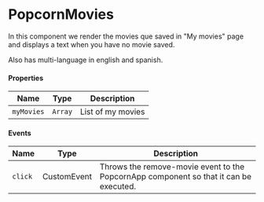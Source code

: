# PopcornMovies

In this component we render the movies que saved in "My movies" page and displays a text when you have no movie saved.

Also has multi-language in english and spanish.

#### Properties
|Name|Type|Description|
|------|-------|-------|
|```myMovies```|```Array```|List of my movies|

#### Events
|Name|Type|Description|
|---------|---------|-------|
|```click```|CustomEvent|Throws the remove-movie event to the PopcornApp component so that it can be executed.|